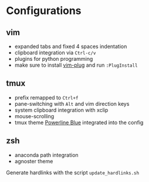 # Configurations

## vim
- expanded tabs and fixed 4 spaces indentation
- clipboard integration via `Ctrl-c/v`
- plugins for python programming
- make sure to install [vim-plug](https://github.com/junegunn/vim-plug) and run `:PlugInstall`

## tmux
- prefix remapped to `Ctrl+f`
- pane-switching with `Alt` and vim direction keys
- system clipboard integration with xclip
- mouse-scrolling
- tmux theme [Powerline Blue](https://github.com/jimeh/tmux-themepack/blob/master/powerline/block/blue.tmuxtheme) integrated into the config

## zsh
- anaconda path integration
- agnoster theme

Generate hardlinks with the script `update_hardlinks.sh`
